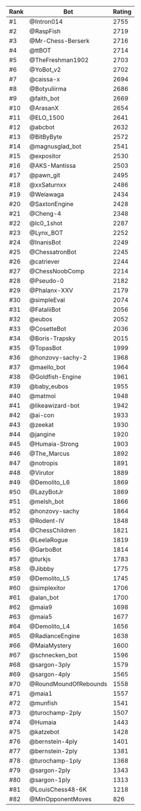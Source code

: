 Rank|Bot|Rating
---|---|---
#1|@Intron014|2755
#2|@RaspFish|2719
#3|@Mr-Chess-Berserk|2716
#4|@ttBOT|2714
#5|@TheFreshman1902|2703
#6|@YoBot_v2|2702
#7|@caissa-x|2694
#8|@Botyuliirma|2686
#9|@faith_bot|2669
#10|@ArasanX|2654
#11|@ELO_1500|2641
#12|@abcbot|2632
#13|@BitByByte|2572
#14|@magnusglad_bot|2541
#15|@expositor|2530
#16|@AKS-Mantissa|2503
#17|@pawn_git|2495
#18|@xxSaturnxx|2486
#19|@Weiawaga|2434
#20|@SaxtonEngine|2428
#21|@Cheng-4|2348
#22|@lc0_1shot|2287
#23|@Lynx_BOT|2252
#24|@InanisBot|2249
#25|@ChessatronBot|2245
#26|@catriever|2244
#27|@ChessNoobComp|2214
#28|@Pseudo-0|2182
#29|@Phalanx-XXV|2179
#30|@simpleEval|2074
#31|@FataliiBot|2056
#32|@eubos|2052
#33|@CosetteBot|2036
#34|@Boris-Trapsky|2015
#35|@TopasBot|1999
#36|@honzovy-sachy-2|1968
#37|@maello_bot|1964
#38|@Goldfish-Engine|1961
#39|@baby_eubos|1955
#40|@matmoi|1948
#41|@likeawizard-bot|1942
#42|@ai-con|1933
#43|@zeekat|1930
#44|@jangine|1920
#45|@Humaia-Strong|1903
#46|@The_Marcus|1892
#47|@notropis|1891
#48|@Virutor|1889
#49|@Demolito_L6|1869
#50|@LazyBotJr|1869
#51|@melsh_bot|1866
#52|@honzovy-sachy|1864
#53|@Rodent-IV|1848
#54|@ChessChildren|1821
#55|@LeelaRogue|1819
#56|@GarboBot|1814
#57|@turkjs|1783
#58|@Jibbby|1775
#59|@Demolito_L5|1745
#60|@simplexitor|1706
#61|@alan_bot|1700
#62|@maia9|1698
#63|@maia5|1677
#64|@Demolito_L4|1656
#65|@RadianceEngine|1638
#66|@MaiaMystery|1600
#67|@schnecken_bot|1596
#68|@sargon-3ply|1579
#69|@sargon-4ply|1565
#70|@RoundMoundOfRebounds|1558
#71|@maia1|1557
#72|@munfish|1541
#73|@turochamp-2ply|1507
#74|@Humaia|1443
#75|@katzebot|1428
#76|@bernstein-4ply|1401
#77|@bernstein-2ply|1381
#78|@turochamp-1ply|1368
#79|@sargon-2ply|1343
#80|@sargon-1ply|1313
#81|@LouisChess48-6K|1218
#82|@MinOpponentMoves|826
